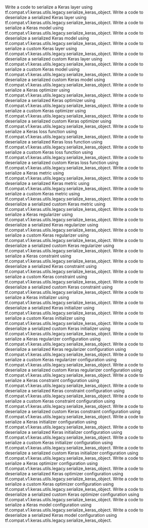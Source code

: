 
Write a code to serialize a Keras layer using tf.compat.v1.keras.utils.legacy.serialize_keras_object.
Write a code to deserialize a serialized Keras layer using tf.compat.v1.keras.utils.legacy.serialize_keras_object.
Write a code to serialize a Keras model using tf.compat.v1.keras.utils.legacy.serialize_keras_object.
Write a code to deserialize a serialized Keras model using tf.compat.v1.keras.utils.legacy.serialize_keras_object.
Write a code to serialize a custom Keras layer using tf.compat.v1.keras.utils.legacy.serialize_keras_object.
Write a code to deserialize a serialized custom Keras layer using tf.compat.v1.keras.utils.legacy.serialize_keras_object.
Write a code to serialize a custom Keras model using tf.compat.v1.keras.utils.legacy.serialize_keras_object.
Write a code to deserialize a serialized custom Keras model using tf.compat.v1.keras.utils.legacy.serialize_keras_object.
Write a code to serialize a Keras optimizer using tf.compat.v1.keras.utils.legacy.serialize_keras_object.
Write a code to deserialize a serialized Keras optimizer using tf.compat.v1.keras.utils.legacy.serialize_keras_object.
Write a code to serialize a custom Keras optimizer using tf.compat.v1.keras.utils.legacy.serialize_keras_object.
Write a code to deserialize a serialized custom Keras optimizer using tf.compat.v1.keras.utils.legacy.serialize_keras_object.
Write a code to serialize a Keras loss function using tf.compat.v1.keras.utils.legacy.serialize_keras_object.
Write a code to deserialize a serialized Keras loss function using tf.compat.v1.keras.utils.legacy.serialize_keras_object.
Write a code to serialize a custom Keras loss function using tf.compat.v1.keras.utils.legacy.serialize_keras_object.
Write a code to deserialize a serialized custom Keras loss function using tf.compat.v1.keras.utils.legacy.serialize_keras_object.
Write a code to serialize a Keras metric using tf.compat.v1.keras.utils.legacy.serialize_keras_object.
Write a code to deserialize a serialized Keras metric using tf.compat.v1.keras.utils.legacy.serialize_keras_object.
Write a code to serialize a custom Keras metric using tf.compat.v1.keras.utils.legacy.serialize_keras_object.
Write a code to deserialize a serialized custom Keras metric using tf.compat.v1.keras.utils.legacy.serialize_keras_object.
Write a code to serialize a Keras regularizer using tf.compat.v1.keras.utils.legacy.serialize_keras_object.
Write a code to deserialize a serialized Keras regularizer using tf.compat.v1.keras.utils.legacy.serialize_keras_object.
Write a code to serialize a custom Keras regularizer using tf.compat.v1.keras.utils.legacy.serialize_keras_object.
Write a code to deserialize a serialized custom Keras regularizer using tf.compat.v1.keras.utils.legacy.serialize_keras_object.
Write a code to serialize a Keras constraint using tf.compat.v1.keras.utils.legacy.serialize_keras_object.
Write a code to deserialize a serialized Keras constraint using tf.compat.v1.keras.utils.legacy.serialize_keras_object.
Write a code to serialize a custom Keras constraint using tf.compat.v1.keras.utils.legacy.serialize_keras_object.
Write a code to deserialize a serialized custom Keras constraint using tf.compat.v1.keras.utils.legacy.serialize_keras_object.
Write a code to serialize a Keras initializer using tf.compat.v1.keras.utils.legacy.serialize_keras_object.
Write a code to deserialize a serialized Keras initializer using tf.compat.v1.keras.utils.legacy.serialize_keras_object.
Write a code to serialize a custom Keras initializer using tf.compat.v1.keras.utils.legacy.serialize_keras_object.
Write a code to deserialize a serialized custom Keras initializer using tf.compat.v1.keras.utils.legacy.serialize_keras_object.
Write a code to serialize a Keras regularizer configuration using tf.compat.v1.keras.utils.legacy.serialize_keras_object.
Write a code to deserialize a serialized Keras regularizer configuration using tf.compat.v1.keras.utils.legacy.serialize_keras_object.
Write a code to serialize a custom Keras regularizer configuration using tf.compat.v1.keras.utils.legacy.serialize_keras_object.
Write a code to deserialize a serialized custom Keras regularizer configuration using tf.compat.v1.keras.utils.legacy.serialize_keras_object.
Write a code to serialize a Keras constraint configuration using tf.compat.v1.keras.utils.legacy.serialize_keras_object.
Write a code to deserialize a serialized Keras constraint configuration using tf.compat.v1.keras.utils.legacy.serialize_keras_object.
Write a code to serialize a custom Keras constraint configuration using tf.compat.v1.keras.utils.legacy.serialize_keras_object.
Write a code to deserialize a serialized custom Keras constraint configuration using tf.compat.v1.keras.utils.legacy.serialize_keras_object.
Write a code to serialize a Keras initializer configuration using tf.compat.v1.keras.utils.legacy.serialize_keras_object.
Write a code to deserialize a serialized Keras initializer configuration using tf.compat.v1.keras.utils.legacy.serialize_keras_object.
Write a code to serialize a custom Keras initializer configuration using tf.compat.v1.keras.utils.legacy.serialize_keras_object.
Write a code to deserialize a serialized custom Keras initializer configuration using tf.compat.v1.keras.utils.legacy.serialize_keras_object.
Write a code to serialize a Keras optimizer configuration using tf.compat.v1.keras.utils.legacy.serialize_keras_object.
Write a code to deserialize a serialized Keras optimizer configuration using tf.compat.v1.keras.utils.legacy.serialize_keras_object.
Write a code to serialize a custom Keras optimizer configuration using tf.compat.v1.keras.utils.legacy.serialize_keras_object.
Write a code to deserialize a serialized custom Keras optimizer configuration using tf.compat.v1.keras.utils.legacy.serialize_keras_object.
Write a code to serialize a Keras model configuration using tf.compat.v1.keras.utils.legacy.serialize_keras_object.
Write a code to deserialize a serialized Keras model configuration using tf.compat.v1.keras.utils.legacy.serialize_keras_object.